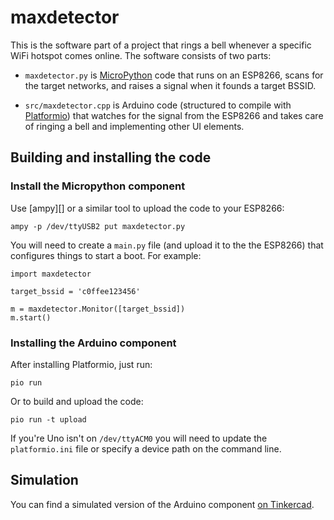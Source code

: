 # maxdetector

This is the software part of a project that rings a bell whenever a specific WiFi hotspot comes online.  The software consists of two parts:

- `maxdetector.py` is [MicroPython][] code that runs on an ESP8266, scans
  for the target networks, and raises a signal when it founds a target
  BSSID.

- `src/maxdetector.cpp` is Arduino code (structured to compile with
  [Platformio][]) that watches for the signal from the ESP8266 and takes
  care of ringing a bell and implementing other UI elements.

[micropython]: https://micropython.org/
[platformio]: https://platformio.org/

## Building and installing the code

### Install the Micropython component

Use [ampy][] or a similar tool to upload the code to your ESP8266:

```
ampy -p /dev/ttyUSB2 put maxdetector.py
```

You will need to create a `main.py` file (and upload it to the the ESP8266)
that configures things to start a boot. For example:

```
import maxdetector

target_bssid = 'c0ffee123456'

m = maxdetector.Monitor([target_bssid])
m.start()
```

### Installing the Arduino component

After installing Platformio, just run:

```
pio run
```

Or to build and upload the code:

```
pio run -t upload
```

If you're Uno isn't on `/dev/ttyACM0` you will need to update the
`platformio.ini` file or specify a device path on the command line.

## Simulation

You can find a simulated version of the Arduino component [on Tinkercad][].

[on tinkercad]: https://www.tinkercad.com/things/cpRuevAoV5L-max-detector
